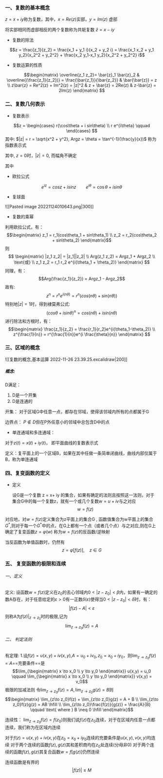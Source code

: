 ### 一、复数的基本概念

$z = x+iy$称为复数，其中，$x = Re(z)$实部，$y = Im(z)$ 虚部

将实部相同而虚部相反的两个复数称为共轭复数 $\bar{z} = x-iy$

- 复数的除法

$$z = \frac{z_1}{z_2} = \frac{x_1 + y_1 i}{x_2 + y_2 i} =   \frac{x_1 x_2 + y_1 y_2}{x_2^2 + y_2^2}  + \frac{x_2 y_1-x_1 y_2}{x_2^2 + y_2^2} i$$

- 复数运算的性质

$$\begin{matrix}
\overline{z_1 z_2}= \bar{z}_1 \bar{z}_2 & \overline{(\frac{z_1}{z_2})} = \frac{\bar{z_1}}{\bar{z_2}} & \bar{\bar{z}} = z \\
z\bar{z} = Re^2(z) + Im^2(z) = |z|^2 & z + \bar{z} = 2Re(z) & z-\bar{z} = 2Im(z)
\end{matrix} $$
### 二、复数几何表示
- 复数表示

$$z = \begin{cases}
r(\cos\theta  + i sin\theta) \\
r e^{i\theta} \qquad
\end{cases} $$
其中: $|z| = r = \sqrt{x^2 + y^2}, Argz = \theta = \tan^{-1}(\frac{y}{x})$
称为指数表示式

其中, $z = 0$时，$|z| = 0$, 而幅角不确定

其中
- 欧拉公式

$$e^{iz} = cosz + isinz \qquad e^{i\theta} = \cos \theta + i sin \theta$$
-  复球面

![[Pasted image 20221124010643.png|300]]

-  复数的乘幂

利用欧拉公式，有：
$$\begin{matrix}
z_1 = r_1(cos\theta_1 + sin\theta_1) \\
z_2 = r_2(cos\theta_2 + sin\theta_2)
\end{matrix}$$
则
$$
\begin{matrix}
|z_1 z_2| = |z_1||z_2| \\
Arg(z_1 z_2) = Argz_1 + Argz_2 \\
\text{或} \\
z_1 z_2 = r_1 r_2 e^{i(\theta_1 + \theta_2)}
\end{matrix}
$$
同理，有：
$$Arg(\frac{z_1}{z_2}) = Argz_1 - Argz_2$$
故有:
$$z^n = r^n e^{i(n\theta)} = r^n(cos(n\theta)+sin(n\theta))$$
特别地$|z| = 1$时，得到棣莫弗公式: 
$$(cos\theta + i sin\theta) ^n= cos(n\theta) + isin(n\theta)$$
进行除法和方根时，有：
$$\begin{matrix}
\frac{z_1}{z_2} = \frac{r_1}{r_2}e^{i(\theta_1-\theta_2)} \\
z^{\frac{1}{n}} = r^{\frac{1}{n}}e^{i \frac{\theta}{n}}
\end{matrix}
$$
### 三、区域的概念

![[复数的概念,基本运算 2022-11-26 23.39.25.excalidraw|200]]
##### 概念:
D满足：
1. D是一个开集
2. D是连通的

开集： 对于区域G中任意一点，都存在邻域，使得该邻域内所有的点都属于G

边界点： $P \notin D$但在P外任意小的邻域中总包含D中的点

- 单连通域和多连通域：

对于$z(t) = x(t) + iy(t)$， 即平面曲线的复数表示式

定义：复平面上的一个区域B，如果在其中任做一条简单闭曲线，曲线内部仅属于B，称为单连通域


### 四、复变函数的定义

- 定义
 
	设G是一个复数 z = x+ iy 的集合，如果有确定的法则且按照这一法则，对于集合G中的每一个复数z，就有一个或几个复数$w = u + iv$与之对应
$$w = f(z)$$

对应地，对$w = f(z)$定义集合为z平面上的集合G , 函数值集合为w平面上的集合$G^*$,则对于每一个$G^*$中的点，在G上都有一个点（或者几个点）与之对应,则在G上确定了复变函数$z = \varphi(w)$ 称为$w = f(z)$的反函数/逆映射

当反函数为单值函数时，仍然有
$$z = \varphi[f(z)] ,\quad z\in G$$

### 五、 复变函数的极限和连续

###### 一、定义

定义: 设函数$w = f(z)$定义在$z_0$的去心邻域内$0< |z-z_0| < \beta$内，如果有一确定的数A存在，对于任意给定的$\varepsilon > 0$有一正数$\delta(\varepsilon)$使得当$0< |z-z_0|< \delta$时，有：
$$|f(z) - A| < \varepsilon$$
则称A为$f(z)|_{z\to z_0}$时的极限,记为
$$\lim_{z \to z_0} f(z) = A$$

###### 二、 判定法则

有定理:
1.设$f(z) = u(x,y) + iv(x,y)$,$A = u_0 +iv_0, z_0 = x_0 + iy_0$，则$\lim_{z \to z_0} f(z) = A$==充要条件==是
$$\lim_{\begin{matrix}
x \to x_0 \\
y \to y_0 \end{matrix}} u(x,y) = u_0  \qquad
\lim_{\begin{matrix}
x \to x_0 \\
y \to y_0 \end{matrix}} v(x,y) = v_0$$
极限的加减法则
令$\lim_{z\to z_0} f(z)= A , \lim_{z\to z_0} g(z) = B$则
$$\begin{matrix}
\lim_{z\to z_0}f(z) + \lim_{z\to z_0}g(z) = A + B \\
\lim_{z\to z_0}f(z)g(z) = AB \hfill \\
\lim_{z\to z_0}\frac{f(z)}{g(z)} = \frac{A}{B} \qquad \text{ where } B \neq 0 \hfill
\end{matrix}$$

连续性：
$\lim_{z\to z_0} f(z) = f(z_0)$则我们说$f(z)$在$z_0$连续，对于在区域内任意一点都连续，我们称为在区域内连续

对于$f(z) = u(x,y) + iv(x,y)$在$z_0 = x_0 + iy_0$连续的充要条件是$u(x,y),v(x,y)$均连续
对于两个连续的函数$f(z),g(z)$其和差积商均在$z_0$处连续(分母非0)
对于两个连续的函数$f(z),g(z)$其复合函数$w = f[g(z)]$仍然连续

连续函数是有界的
$$|f(z)|\leq M$$


